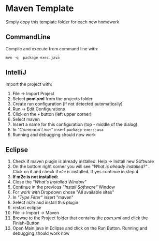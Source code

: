 # Maven Template
Simply copy this template folder for each new homework

## CommandLine
Compile and execute from command line with:
```
mvn -q  package exec:java
```

## IntelliJ
Import the project with:
 1. File -> Import Project
 2. Select **pom.xml** from the projects folder
 3. Create run configuration (if not detected automatically)
  1. Run -> Edit Configurations
  2. Click on the `+` button (left upper corner)
  3. Select maven
  4. Insert a name for this configuration (top - middle of the dialog)
  5. In _"Command Line:"_ insert `package exec:java`
  6. Running and debugging should now work

## Eclipse
 1. Check if maven plugin is already installed: Help -> Install new Software
 2. On the bottom right corner you will see _"What is already installed?"_ . Click on it and check if `m2e` is installed. If yes continue in step 4
 3. **If m2e is not installed:** 
  1. Close the _"What's Installed Window"_
  2. Continue in the previous _"Install Software"_ Window 
  3. For _work with_ Dropdown chose "All available sites"
  4. In _"Type Filter"_ insert "maven"
  5. Select _m2e_ and install this plugin
  6. restart eclipse
 4. File -> Import -> Maven
 5. Browse to the Project folder that contains the _pom.xml_ and click the Finish-Button
 6. Open Main.java in Eclipse and click on the Run Button. Running and debugging should work now

